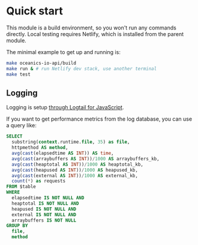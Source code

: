 # Quick start

This module is a build environment, so you won't run any commands directly. Local testing requires Netlify, which is installed from the parent module.

The minimal example to get up and running is:

```bash
make oceanics-io-api/build
make run & # run Netlify dev stack, use another terminal
make test
```

## Logging

Logging is setup [through Logtail for JavaScript](https://docs.logtail.com/integrations/javascript).

If you want to get performance metrics from the log database, you can use a query like:
```sql
SELECT
  substring(context.runtime.file, 35) as file,
  httpmethod AS method,
  avg(cast(elapsedtime AS INT)) AS time,
  avg(cast(arraybuffers AS INT))/1000 AS arraybuffers_kb,
  avg(cast(heaptotal AS INT))/1000 AS heaptotal_kb,
  avg(cast(heapused AS INT))/1000 AS heapused_kb,
  avg(cast(external AS INT))/1000 AS external_kb,
  count(*) as requests
FROM $table
WHERE
  elapsedtime IS NOT NULL AND
  heaptotal IS NOT NULL AND
  heapused IS NOT NULL AND
  external IS NOT NULL AND
  arraybuffers IS NOT NULL
GROUP BY 
  file,
  method
```
